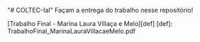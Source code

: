 "# COLTEC-IaI"
Façam a entrega do trabalho nesse repositório!

[Trabalho Final - Marina Laura Villaça e Melo][def]
[def]: TrabalhoFinal_MarinaLauraVillacaeMelo.pdf
